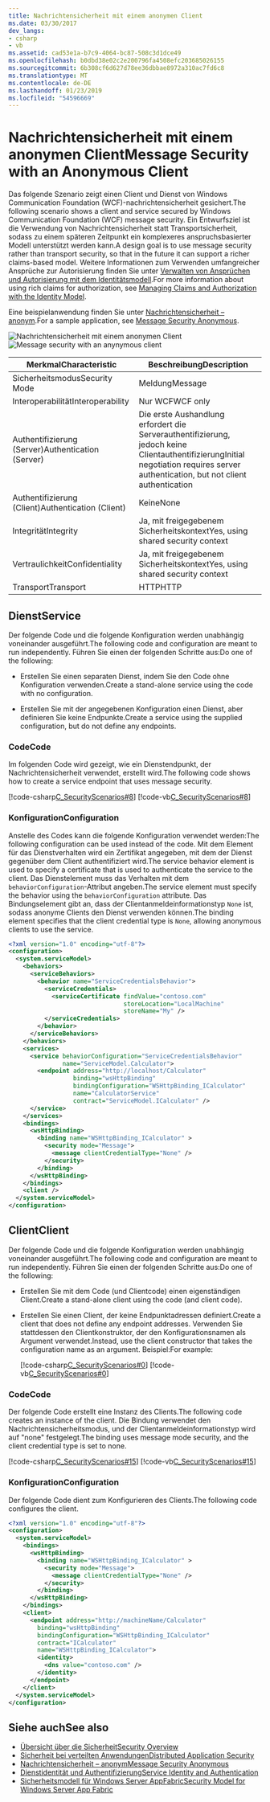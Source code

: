 ```yaml
---
title: Nachrichtensicherheit mit einem anonymen Client
ms.date: 03/30/2017
dev_langs:
- csharp
- vb
ms.assetid: cad53e1a-b7c9-4064-bc87-508c3d1dce49
ms.openlocfilehash: b0dbd38e02c2e200796fa4508efc203685026155
ms.sourcegitcommit: 6b308cf6d627d78ee36dbbae8972a310ac7fd6c8
ms.translationtype: MT
ms.contentlocale: de-DE
ms.lasthandoff: 01/23/2019
ms.locfileid: "54596669"
---
```

# <a name="message-security-with-an-anonymous-client"></a><span data-ttu-id="1c2c6-102">Nachrichtensicherheit mit einem anonymen Client</span><span class="sxs-lookup"><span data-stu-id="1c2c6-102">Message Security with an Anonymous Client</span></span>
<span data-ttu-id="1c2c6-103">Das folgende Szenario zeigt einen Client und Dienst von Windows Communication Foundation (WCF)-nachrichtensicherheit gesichert.</span><span class="sxs-lookup"><span data-stu-id="1c2c6-103">The following scenario shows a client and service secured by Windows Communication Foundation (WCF) message security.</span></span> <span data-ttu-id="1c2c6-104">Ein Entwurfsziel ist die Verwendung von Nachrichtensicherheit statt Transportsicherheit, sodass zu einem späteren Zeitpunkt ein komplexeres anspruchsbasierter Modell unterstützt werden kann.</span><span class="sxs-lookup"><span data-stu-id="1c2c6-104">A design goal is to use message security rather than transport security, so that in the future it can support a richer claims-based model.</span></span> <span data-ttu-id="1c2c6-105">Weitere Informationen zum Verwenden umfangreicher Ansprüche zur Autorisierung finden Sie unter [Verwalten von Ansprüchen und Autorisierung mit dem Identitätsmodell](../../../../docs/framework/wcf/feature-details/managing-claims-and-authorization-with-the-identity-model.md).</span><span class="sxs-lookup"><span data-stu-id="1c2c6-105">For more information about using rich claims for authorization, see [Managing Claims and Authorization with the Identity Model](../../../../docs/framework/wcf/feature-details/managing-claims-and-authorization-with-the-identity-model.md).</span></span>  
  
 <span data-ttu-id="1c2c6-106">Eine beispielanwendung finden Sie unter [Nachrichtensicherheit – anonym](../../../../docs/framework/wcf/samples/message-security-anonymous.md).</span><span class="sxs-lookup"><span data-stu-id="1c2c6-106">For a sample application, see [Message Security Anonymous](../../../../docs/framework/wcf/samples/message-security-anonymous.md).</span></span>  
  
 <span data-ttu-id="1c2c6-107">![Nachrichtensicherheit mit einem anonymen Client](../../../../docs/framework/wcf/feature-details/media/b361a565-831c-4c10-90d7-66d8eeece0a1.gif "b361a565-831c-4c10-90d7-66d8eeece0a1")</span><span class="sxs-lookup"><span data-stu-id="1c2c6-107">![Message security with an anynymous client](../../../../docs/framework/wcf/feature-details/media/b361a565-831c-4c10-90d7-66d8eeece0a1.gif "b361a565-831c-4c10-90d7-66d8eeece0a1")</span></span>  
  
|<span data-ttu-id="1c2c6-108">Merkmal</span><span class="sxs-lookup"><span data-stu-id="1c2c6-108">Characteristic</span></span>|<span data-ttu-id="1c2c6-109">Beschreibung</span><span class="sxs-lookup"><span data-stu-id="1c2c6-109">Description</span></span>|  
|--------------------|-----------------|  
|<span data-ttu-id="1c2c6-110">Sicherheitsmodus</span><span class="sxs-lookup"><span data-stu-id="1c2c6-110">Security Mode</span></span>|<span data-ttu-id="1c2c6-111">Meldung</span><span class="sxs-lookup"><span data-stu-id="1c2c6-111">Message</span></span>|  
|<span data-ttu-id="1c2c6-112">Interoperabilität</span><span class="sxs-lookup"><span data-stu-id="1c2c6-112">Interoperability</span></span>|<span data-ttu-id="1c2c6-113">Nur WCF</span><span class="sxs-lookup"><span data-stu-id="1c2c6-113">WCF only</span></span>|  
|<span data-ttu-id="1c2c6-114">Authentifizierung (Server)</span><span class="sxs-lookup"><span data-stu-id="1c2c6-114">Authentication (Server)</span></span>|<span data-ttu-id="1c2c6-115">Die erste Aushandlung erfordert die Serverauthentifizierung, jedoch keine Clientauthentifizierung</span><span class="sxs-lookup"><span data-stu-id="1c2c6-115">Initial negotiation requires server authentication, but not client authentication</span></span>|  
|<span data-ttu-id="1c2c6-116">Authentifizierung (Client)</span><span class="sxs-lookup"><span data-stu-id="1c2c6-116">Authentication (Client)</span></span>|<span data-ttu-id="1c2c6-117">Keine</span><span class="sxs-lookup"><span data-stu-id="1c2c6-117">None</span></span>|  
|<span data-ttu-id="1c2c6-118">Integrität</span><span class="sxs-lookup"><span data-stu-id="1c2c6-118">Integrity</span></span>|<span data-ttu-id="1c2c6-119">Ja, mit freigegebenem Sicherheitskontext</span><span class="sxs-lookup"><span data-stu-id="1c2c6-119">Yes, using shared security context</span></span>|  
|<span data-ttu-id="1c2c6-120">Vertraulichkeit</span><span class="sxs-lookup"><span data-stu-id="1c2c6-120">Confidentiality</span></span>|<span data-ttu-id="1c2c6-121">Ja, mit freigegebenem Sicherheitskontext</span><span class="sxs-lookup"><span data-stu-id="1c2c6-121">Yes, using shared security context</span></span>|  
|<span data-ttu-id="1c2c6-122">Transport</span><span class="sxs-lookup"><span data-stu-id="1c2c6-122">Transport</span></span>|<span data-ttu-id="1c2c6-123">HTTP</span><span class="sxs-lookup"><span data-stu-id="1c2c6-123">HTTP</span></span>|  
  
## <a name="service"></a><span data-ttu-id="1c2c6-124">Dienst</span><span class="sxs-lookup"><span data-stu-id="1c2c6-124">Service</span></span>  
 <span data-ttu-id="1c2c6-125">Der folgende Code und die folgende Konfiguration werden unabhängig voneinander ausgeführt.</span><span class="sxs-lookup"><span data-stu-id="1c2c6-125">The following code and configuration are meant to run independently.</span></span> <span data-ttu-id="1c2c6-126">Führen Sie einen der folgenden Schritte aus:</span><span class="sxs-lookup"><span data-stu-id="1c2c6-126">Do one of the following:</span></span>  
  
-   <span data-ttu-id="1c2c6-127">Erstellen Sie einen separaten Dienst, indem Sie den Code ohne Konfiguration verwenden.</span><span class="sxs-lookup"><span data-stu-id="1c2c6-127">Create a stand-alone service using the code with no configuration.</span></span>  
  
-   <span data-ttu-id="1c2c6-128">Erstellen Sie mit der angegebenen Konfiguration einen Dienst, aber definieren Sie keine Endpunkte.</span><span class="sxs-lookup"><span data-stu-id="1c2c6-128">Create a service using the supplied configuration, but do not define any endpoints.</span></span>  
  
### <a name="code"></a><span data-ttu-id="1c2c6-129">Code</span><span class="sxs-lookup"><span data-stu-id="1c2c6-129">Code</span></span>  
 <span data-ttu-id="1c2c6-130">Im folgenden Code wird gezeigt, wie ein Dienstendpunkt, der Nachrichtensicherheit verwendet, erstellt wird.</span><span class="sxs-lookup"><span data-stu-id="1c2c6-130">The following code shows how to create a service endpoint that uses message security.</span></span>  
  
 [!code-csharp[C_SecurityScenarios#8](../../../../samples/snippets/csharp/VS_Snippets_CFX/c_securityscenarios/cs/source.cs#8)]
 [!code-vb[C_SecurityScenarios#8](../../../../samples/snippets/visualbasic/VS_Snippets_CFX/c_securityscenarios/vb/source.vb#8)]  
  
### <a name="configuration"></a><span data-ttu-id="1c2c6-131">Konfiguration</span><span class="sxs-lookup"><span data-stu-id="1c2c6-131">Configuration</span></span>  
 <span data-ttu-id="1c2c6-132">Anstelle des Codes kann die folgende Konfiguration verwendet werden:</span><span class="sxs-lookup"><span data-stu-id="1c2c6-132">The following configuration can be used instead of the code.</span></span> <span data-ttu-id="1c2c6-133">Mit dem Element für das Dienstverhalten wird ein Zertifikat angegeben, mit dem der Dienst gegenüber dem Client authentifiziert wird.</span><span class="sxs-lookup"><span data-stu-id="1c2c6-133">The service behavior element is used to specify a certificate that is used to authenticate the service to the client.</span></span> <span data-ttu-id="1c2c6-134">Das Dienstelement muss das Verhalten mit dem `behaviorConfiguration`-Attribut angeben.</span><span class="sxs-lookup"><span data-stu-id="1c2c6-134">The service element must specify the behavior using the `behaviorConfiguration` attribute.</span></span> <span data-ttu-id="1c2c6-135">Das Bindungselement gibt an, dass der Clientanmeldeinformationstyp `None` ist, sodass anonyme Clients den Dienst verwenden können.</span><span class="sxs-lookup"><span data-stu-id="1c2c6-135">The binding element specifies that the client credential type is `None`, allowing anonymous clients to use the service.</span></span>  
  
```xml  
<?xml version="1.0" encoding="utf-8"?>  
<configuration>  
  <system.serviceModel>  
    <behaviors>  
      <serviceBehaviors>  
        <behavior name="ServiceCredentialsBehavior">  
          <serviceCredentials>  
            <serviceCertificate findValue="contoso.com"   
                                storeLocation="LocalMachine"  
                                storeName="My" />  
          </serviceCredentials>  
        </behavior>  
      </serviceBehaviors>  
    </behaviors>  
    <services>  
      <service behaviorConfiguration="ServiceCredentialsBehavior"   
               name="ServiceModel.Calculator">  
        <endpoint address="http://localhost/Calculator"   
                  binding="wsHttpBinding"  
                  bindingConfiguration="WSHttpBinding_ICalculator"   
                  name="CalculatorService"  
                  contract="ServiceModel.ICalculator" />  
      </service>  
    </services>  
    <bindings>  
      <wsHttpBinding>  
        <binding name="WSHttpBinding_ICalculator" >  
          <security mode="Message">  
            <message clientCredentialType="None" />  
          </security>  
        </binding>  
      </wsHttpBinding>  
    </bindings>  
    <client />  
  </system.serviceModel>  
</configuration>  
```  
  
## <a name="client"></a><span data-ttu-id="1c2c6-136">Client</span><span class="sxs-lookup"><span data-stu-id="1c2c6-136">Client</span></span>  
 <span data-ttu-id="1c2c6-137">Der folgende Code und die folgende Konfiguration werden unabhängig voneinander ausgeführt.</span><span class="sxs-lookup"><span data-stu-id="1c2c6-137">The following code and configuration are meant to run independently.</span></span> <span data-ttu-id="1c2c6-138">Führen Sie einen der folgenden Schritte aus:</span><span class="sxs-lookup"><span data-stu-id="1c2c6-138">Do one of the following:</span></span>  
  
-   <span data-ttu-id="1c2c6-139">Erstellen Sie mit dem Code (und Clientcode) einen eigenständigen Client.</span><span class="sxs-lookup"><span data-stu-id="1c2c6-139">Create a stand-alone client using the code (and client code).</span></span>  
  
-   <span data-ttu-id="1c2c6-140">Erstellen Sie einen Client, der keine Endpunktadressen definiert.</span><span class="sxs-lookup"><span data-stu-id="1c2c6-140">Create a client that does not define any endpoint addresses.</span></span> <span data-ttu-id="1c2c6-141">Verwenden Sie stattdessen den Clientkonstruktor, der den Konfigurationsnamen als Argument verwendet.</span><span class="sxs-lookup"><span data-stu-id="1c2c6-141">Instead, use the client constructor that takes the configuration name as an argument.</span></span> <span data-ttu-id="1c2c6-142">Beispiel:</span><span class="sxs-lookup"><span data-stu-id="1c2c6-142">For example:</span></span>  
  
     [!code-csharp[C_SecurityScenarios#0](../../../../samples/snippets/csharp/VS_Snippets_CFX/c_securityscenarios/cs/source.cs#0)]
     [!code-vb[C_SecurityScenarios#0](../../../../samples/snippets/visualbasic/VS_Snippets_CFX/c_securityscenarios/vb/source.vb#0)]  
  
### <a name="code"></a><span data-ttu-id="1c2c6-143">Code</span><span class="sxs-lookup"><span data-stu-id="1c2c6-143">Code</span></span>  
 <span data-ttu-id="1c2c6-144">Der folgende Code erstellt eine Instanz des Clients.</span><span class="sxs-lookup"><span data-stu-id="1c2c6-144">The following code creates an instance of the client.</span></span> <span data-ttu-id="1c2c6-145">Die Bindung verwendet den Nachrichtensicherheitsmodus, und der Clientanmeldeinformationstyp wird auf "none" festgelegt.</span><span class="sxs-lookup"><span data-stu-id="1c2c6-145">The binding uses message mode security, and the client credential type is set to none.</span></span>  
  
 [!code-csharp[C_SecurityScenarios#15](../../../../samples/snippets/csharp/VS_Snippets_CFX/c_securityscenarios/cs/source.cs#15)]
 [!code-vb[C_SecurityScenarios#15](../../../../samples/snippets/visualbasic/VS_Snippets_CFX/c_securityscenarios/vb/source.vb#15)]  
  
### <a name="configuration"></a><span data-ttu-id="1c2c6-146">Konfiguration</span><span class="sxs-lookup"><span data-stu-id="1c2c6-146">Configuration</span></span>  
 <span data-ttu-id="1c2c6-147">Der folgende Code dient zum Konfigurieren des Clients.</span><span class="sxs-lookup"><span data-stu-id="1c2c6-147">The following code configures the client.</span></span>  
  
```xml  
<?xml version="1.0" encoding="utf-8"?>  
<configuration>  
  <system.serviceModel>  
    <bindings>  
      <wsHttpBinding>  
        <binding name="WSHttpBinding_ICalculator" >  
          <security mode="Message">  
            <message clientCredentialType="None" />  
          </security>  
        </binding>  
      </wsHttpBinding>  
    </bindings>  
    <client>  
      <endpoint address="http://machineName/Calculator"  
        binding="wsHttpBinding"  
        bindingConfiguration="WSHttpBinding_ICalculator"   
        contract="ICalculator"  
        name="WSHttpBinding_ICalculator">  
        <identity>  
          <dns value="contoso.com" />  
        </identity>  
      </endpoint>  
    </client>  
  </system.serviceModel>  
</configuration>  
```  
  
## <a name="see-also"></a><span data-ttu-id="1c2c6-148">Siehe auch</span><span class="sxs-lookup"><span data-stu-id="1c2c6-148">See also</span></span>
- [<span data-ttu-id="1c2c6-149">Übersicht über die Sicherheit</span><span class="sxs-lookup"><span data-stu-id="1c2c6-149">Security Overview</span></span>](../../../../docs/framework/wcf/feature-details/security-overview.md)
- [<span data-ttu-id="1c2c6-150">Sicherheit bei verteilten Anwendungen</span><span class="sxs-lookup"><span data-stu-id="1c2c6-150">Distributed Application Security</span></span>](../../../../docs/framework/wcf/feature-details/distributed-application-security.md)
- [<span data-ttu-id="1c2c6-151">Nachrichtensicherheit – anonym</span><span class="sxs-lookup"><span data-stu-id="1c2c6-151">Message Security Anonymous</span></span>](../../../../docs/framework/wcf/samples/message-security-anonymous.md)
- [<span data-ttu-id="1c2c6-152">Dienstidentität und Authentifizierung</span><span class="sxs-lookup"><span data-stu-id="1c2c6-152">Service Identity and Authentication</span></span>](../../../../docs/framework/wcf/feature-details/service-identity-and-authentication.md)
- [<span data-ttu-id="1c2c6-153">Sicherheitsmodell für Windows Server AppFabric</span><span class="sxs-lookup"><span data-stu-id="1c2c6-153">Security Model for Windows Server App Fabric</span></span>](https://go.microsoft.com/fwlink/?LinkID=201279&clcid=0x409)
